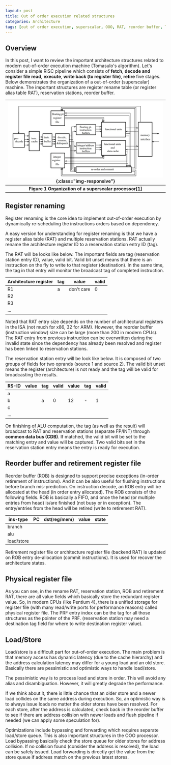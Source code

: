 ```yaml
---
layout: post
title: Out of order execution related structures
categories: Architecture
tags: [out of order execution, superscalar, OOO, RAT, reorder buffer, Tomasulo]
---
```


## Overview

In this post, I want to review the important architecture structures related to modern out-of-order execution machine (Tomasulo's algorithm).  Let's consider a simple RISC pipeline which consists of **fetch**, **decode and register file read**, **execute**, **write back (to register file)**, **retire** five stages.  Below demonstrates the organization of a out-of-order (superscalar) machine.  The important structures are register rename table (or register alias table RAT), reservation stations, reorder buffer.

|![Organization of a superscalar processor](/post_imgs/superscalar.jpg){:class="img-responsive"}|
|:--:|
| **Figure 1 Organization of a superscalar processor[[1]][Organization of a superscalar processor]** |

## Register renaming

Register renaming is the core idea to implement out-of-order execution by dynamically re-scheduling the instructions orders based on dependency.

A easy version for understanding for register renaming is that we have a register alias table (RAT) and multiple reservation stations.  RAT actually rename the architecture register ID to a reservation station entry ID (tag).

The RAT will be looks like below.  The important fields are tag (reservation station entry ID), value, valid bit.  Valid bit unset means that there is an instruction on the fly to write to that register (destination).  In the same time, the tag in that entry will monitor the broadcast tag of completed instruction.

| Architecture register | tag |  value   | valid |
|-----------------------|-----|----------|-------|
| R1                    |  a  |don't care|   0   |
| R2                    |     |          |       |
| R3                    |     |          |       |
| ...                   |     |          |       |

Noted that RAT entry size depends on the number of architectural registers in the ISA (not much for x86, 32 for ARM).  However, the reorder buffer (instruction window) size can be large (more than 200 in modern CPUs).  The RAT entry from previous instruction can be overwritten during the invalid state since the dependency has already been resolved and register has been linked to reservation stations.

The reservation station entry will be look like below.  It is composed of two groups of fields for two oprands (source 1 and source 2).  The valid bit unset means the register (architecture) is not ready and the tag will be valid for broadcasting the results.

| RS-ID | value | tag | valid | value | tag | valid |
|-------|-------|-----|-------|-------|-----|-------|
| a     |       |     |       |       |     |       |
| b     |       |  a  |   0   |   12  |  -  |   1   |
| c     |       |     |       |       |     |       |
| ...   |       |     |       |       |     |       |

On finishing of ALU computation, the tag (as well as the result) will broadcast to RAT and reservation stations (separate FP/INT) through **common data bus (CDB)**.  If matched, the valid bit will be set to the matching entry and value will be captured.  Two valid bits set in the reservation station entry means the entry is ready for execution.

## Reorder buffer and retirement register file

Reorder buffer (ROB) is designed to support precise exceptions (in-order retirement of instructions).  And it can be also useful for flushing instructions before branch mis-prediction.  On instruction decode, an ROB entry will be allocated at the head (in order entry allocated).  The ROB consists of the following fields.  ROB is basically a FIFO, and once the head (or multiple entries from head) is/are finished (not busy or in exception).  The entry/entries from the head will be retired (write to retirement RAT).

| ins-type | PC | dst(reg/mem) | value | state |
|----------|----|--------------|-------|-------|
|  branch  |    |              |       |       |
|   alu    |    |              |       |       |
|load/store|    |              |       |       |

Retirement register file or architecture register file (backend RAT) is updated on ROB entry de-allocation (commit instructions).  It is used for recover the architecture states.

## Physical register file

As you can see, in the rename RAT, reservation station, ROB and retirement RAT, there are all value fields which basically store the redundant register value.  So, in modern CPUs (like Pentium 4), there is a unified storage for register file (with many read/write ports for performance reasons) called physical register file.  The PRF entry index can be the tag for all those structures as the pointer of the PRF. (reservation station may need a destination tag field for where to write destination register value).

## Load/Store

Load/store is a difficult part for out-of-order execution.  The main problem is that memory access has dynamic latency (due to the cache hierarchy) and the address calculation latency may differ for a young load and an old store.  Basically there are pessimistic and optimistic ways to handle load/store.

The pessimistic way is to process load and store in order.  This will avoid any alias and disambiguation.  However, it will greatly degrade the performance.

If we think about it, there is little chance that an older store and a newer load collides on the same address during execution.  So, an optimistic way is to always issue loads no matter the older stores have been resolved.  For each store, after the address is calculated, check back in the reorder buffer to see if there are address collision with newer loads and flush pipeline if needed (we can apply some speculation for).

Optimizations include bypassing and forwarding which requires separate load/store queue.  This is also important structures in the OOO processor.  Load bypassing basically check the store queue for older stores for address collision.  If no collision found (consider the address is resolved), the load can be safely issued.  Load forwarding is directly get the value from the store queue if address match on the previous latest stores.

[Organization of a superscalar processor]:ftp://ftp.cs.wisc.edu/sohi/papers/1995/ieee-proc.superscalar.pdf